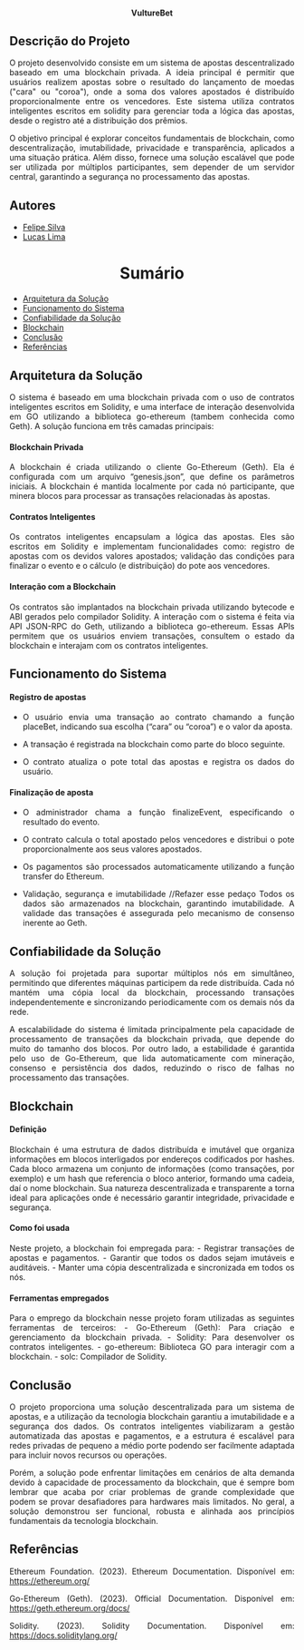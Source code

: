 <h4 align="center">VultureBet</h4>

<div align="justify"> 
<div id="sobre-o-projeto"> 
<h2> Descrição do Projeto</h2>

O projeto desenvolvido consiste em um sistema de apostas descentralizado baseado em uma blockchain privada. A ideia principal é permitir que usuários realizem apostas sobre o resultado do lançamento de moedas ("cara" ou "coroa"), onde a soma dos valores apostados é distribuído proporcionalmente entre os vencedores. Este sistema utiliza contratos inteligentes escritos em solidity para gerenciar toda a lógica das apostas, desde o registro até a distribuição dos prêmios.

O objetivo principal é explorar conceitos fundamentais de blockchain, como descentralização, imutabilidade, privacidade e transparência, aplicados a uma situação prática. Além disso, fornece uma solução escalável que pode ser utilizada por múltiplos participantes, sem depender de um servidor central, garantindo a segurança no processamento das apostas.

</div>
</div>

<h2> Autores <br></h2>
<uL>
  <li><a href="https://github.com/felipe-py">Felipe Silva</a></li>
  <li><a href="https://github.com/Lucas-L-Rodrigues">Lucas Lima</a></li>
</ul>


<h1 align="center"> Sumário </h1>
<div id="sumario">
	<ul>
        <li><a href="#arquitetura"> Arquitetura da Solução </a></li>
        <li><a href="#funcionamento"> Funcionamento do Sistema </a></li>
        <li><a href="#confiabilidade"> Confiabilidade da Solução </a></li>
        <li><a href="#blockchain"> Blockchain </a></li>
        <li><a href="#conclusao"> Conclusão </a></li>
        <li><a href="#referencias"> Referências </a></li>
	</ul>	
</div>

</div id="arquitetura">
<h2> Arquitetura da Solução </h2>
<div align="justify">

O sistema é baseado em uma blockchain privada com o uso de contratos inteligentes escritos em Solidity, e uma interface de interação desenvolvida em GO utilizando a biblioteca go-ethereum (tambem conhecida como Geth). A solução funciona em três camadas principais:

<h4> Blockchain Privada </h4>

A blockchain é criada utilizando o cliente Go-Ethereum (Geth). Ela é configurada com um arquivo “genesis.json”, que define os parâmetros iniciais. A blockchain é mantida
localmente por cada nó participante, que minera blocos para processar as transações relacionadas às apostas.

<h4> Contratos Inteligentes </h4>

Os contratos inteligentes encapsulam a lógica das apostas. Eles são escritos em Solidity e implementam funcionalidades como: registro de apostas com os devidos valores 
apostados; validação das condições para finalizar o evento e o cálculo (e distribuição) do pote aos vencedores.

<h4> Interação com a Blockchain </h4>

Os contratos são implantados na blockchain privada utilizando bytecode e ABI gerados pelo compilador Solidity. A interação com o sistema é feita via API JSON-RPC do Geth,
utilizando a biblioteca go-ethereum. Essas APIs permitem que os usuários enviem transações, consultem o estado da blockchain e interajam com os contratos inteligentes.

</div>

<div id="funcionamento">
<h2> Funcionamento do Sistema </h2>
<div align="justify">

<h4> Registro de apostas </h4>

* O usuário envia uma transação ao contrato chamando a função placeBet, indicando sua escolha (“cara” ou “coroa”) e o valor da aposta.
* A transação é registrada na blockchain como parte do bloco seguinte.

* O contrato atualiza o pote total das apostas e registra os dados do usuário.

<h4> Finalização de aposta </h4>

* O administrador chama a função finalizeEvent, especificando o resultado do evento.

* O contrato calcula o total apostado pelos vencedores e distribui o pote proporcionalmente aos seus valores apostados.

* Os pagamentos são processados automaticamente utilizando a função transfer do Ethereum.

* Validação, segurança e imutabilidade
//Refazer esse pedaço
Todos os dados são armazenados na blockchain, garantindo imutabilidade. A validade das transações é assegurada pelo mecanismo de consenso inerente ao Geth.

</div>
</div>

<div id="confiabilidade">
<h2> Confiabilidade da Solução </h2>
<div align="justify">

A solução foi projetada para suportar múltiplos nós em simultâneo, permitindo que diferentes máquinas participem da rede distribuída. Cada nó mantém uma cópia local da blockchain, processando transações independentemente e sincronizando periodicamente com os demais nós da rede.

A escalabilidade do sistema é limitada principalmente pela capacidade de processamento de transações da blockchain privada, que depende do muito do tamanho dos blocos. Por outro lado, a estabilidade é garantida pelo uso de Go-Ethereum, que lida automaticamente com mineração, consenso e persistência dos dados, reduzindo o risco de falhas no processamento das transações.

</div>
</div>

<div id="blockchain">
<h2> Blockchain </h2>
<div align="justify">

<h4> Definição </h4>

Blockchain é uma estrutura de dados distribuída e imutável que organiza informações em blocos interligados por endereços codificados por hashes. Cada bloco armazena um conjunto de 
informações (como transações, por exemplo) e um hash que referencia o bloco anterior, formando uma cadeia, daí o nome blockchain. Sua natureza descentralizada e transparente a 
torna ideal para aplicações onde é necessário garantir integridade, privacidade e segurança.
	
<h4> Como foi usada </h4>

Neste projeto, a blockchain foi empregada para:
    - Registrar transações de apostas e pagamentos.
    - Garantir que todos os dados sejam imutáveis e auditáveis.
    - Manter uma cópia descentralizada e sincronizada em todos os nós.
		
<h4> Ferramentas empregados </h4>

Para o emprego da blockchain nesse projeto foram utilizadas as seguintes ferramentas de terceiros:
    - Go-Ethereum (Geth): Para criação e gerenciamento da blockchain privada.
    - Solidity: Para desenvolver os contratos inteligentes.
    - go-ethereum: Biblioteca GO para interagir com a blockchain.
    - solc: Compilador de Solidity.


</div>
</div>

<div id="conclusao">
<h2> Conclusão </h2>
<div align="justify">

O projeto proporciona uma solução descentralizada para um sistema de apostas, e a utilização da tecnologia blockchain garantiu a imutabilidade e a segurança dos dados. Os contratos inteligentes viabilizaram a gestão automatizada das apostas e pagamentos, e a estrutura é escalável para redes privadas de pequeno a médio porte podendo ser facilmente adaptada para incluir novos recursos ou operações.

Porém, a solução pode enfrentar limitações em cenários de alta demanda devido à capacidade de processamento da blockchain, que é sempre bom lembrar que acaba por criar problemas de grande complexidade que podem se provar desafiadores para hardwares mais limitados. No geral, a solução demonstrou ser funcional, robusta e alinhada aos princípios fundamentais da tecnologia blockchain.


</div>
</div>

<div id="referencias">  
<h2> Referências</h2>
<div align="justify">

Ethereum Foundation. (2023). Ethereum Documentation. Disponível em: https://ethereum.org/

Go-Ethereum (Geth). (2023). Official Documentation. Disponível em: https://geth.ethereum.org/docs/

Solidity. (2023). Solidity Documentation. Disponível em: https://docs.soliditylang.org/

</div>
</div>